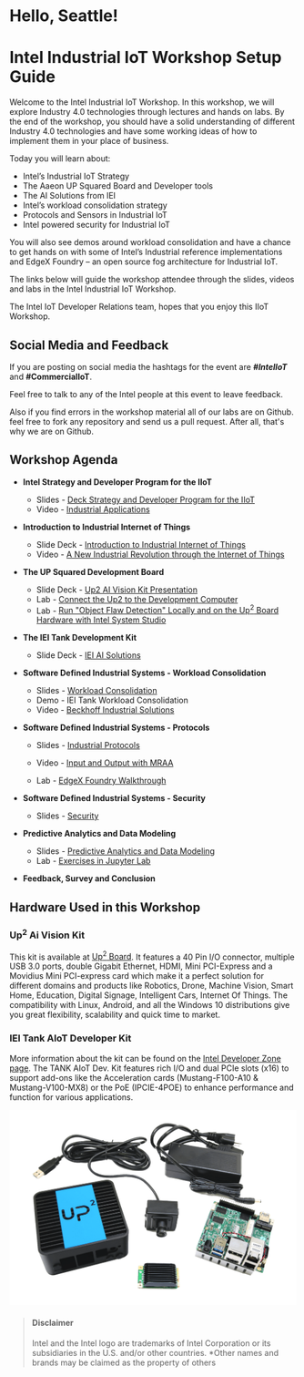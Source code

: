 # Hello, Seattle!

# Intel Industrial IoT Workshop Setup Guide
Welcome to the Intel Industrial IoT Workshop. In this workshop, we will explore Industry 4.0 technologies through lectures and hands on labs. By the end of the workshop, you should have a solid understanding of different Industry 4.0 technologies and have some working ideas of how to implement them in your place of business.

Today you will learn about:
- Intel’s Industrial IoT Strategy
- The Aaeon UP Squared Board and Developer tools 
- The AI Solutions from IEI
- Intel’s workload consolidation strategy 
- Protocols and Sensors in Industrial IoT 
- Intel powered security for Industrial IoT 

You will also see demos around workload consolidation and have a chance to get hands on with some of Intel’s Industrial reference implementations and EdgeX Foundry – an open source fog architecture for Industrial IoT.   


The links below will guide the workshop attendee through the slides, videos and labs in the Intel Industrial IoT Workshop.



The Intel IoT Developer Relations team, hopes that you enjoy this IIoT Workshop.

## Social Media and Feedback

If you are posting on social media the hashtags for the event are ***#IntelIoT*** and **#CommercialIoT**.

Feel free to talk to any of the Intel people at this event to leave feedback.

Also if you find errors in the workshop material all of our labs are on Github. feel free to fork any repository and send us a pull request. After all, that's why we are on Github.


## Workshop Agenda
* **Intel Strategy and Developer Program for the IIoT**
  - Slides - [Deck Strategy and Developer Program for the IIoT ](./presentations/Intel-Strategy-and-Dev-Program-for-IIoT.pdf)
  - Video - [Industrial Applications](https://www.intel.com/content/www/us/en/industrial-automation/overview.html)

* **Introduction to Industrial Internet of Things**
  - Slide Deck - [Introduction to Industrial Internet of Things](./presentations/Introduction-to-the-Industrial-Internet-of-Things.pdf)
  - Video - [A New Industrial Revolution through the Internet of Things](https://www.intel.com/content/www/us/en/industrial-automation/industrial-vision-video.html)

* **The UP Squared Development Board**
  - Slide Deck - [Up2 AI Vision Kit Presentation](./presentations/Intel-Workship-AI-Edge-UP-Series-11-2018.pdf)
  - Lab - [Connect the Up2 to the Development Computer](https://github.com/intel-iot-devkit/smart-video-workshop/blob/master/up2-vision-kit/dev_machine_setup.md)
  - Lab - [Run "Object Flaw Detection" Locally and on the Up<sup>2</sup> Board Hardware with Intel System Studio](https://github.com/SSG-DRD-IOT/object-flaw-detector-up2-lab)
  
* **The IEI Tank Development Kit**
  - Slide Deck - [IEI AI Solutions](./presentations/Intel-Workshop-IEI.pdf)

* **Software Defined Industrial Systems - Workload Consolidation**
  - Slides - [Workload Consolidation](./presentations/WorkLoad-Consolidation-Virtualization-and-Real-Time-Systems.pdf)
  - Demo - IEI Tank Workload Consolidation
  - Video - [Beckhoff Industrial Solutions](https://www.intel.co.uk/content/www/uk/en/industrial-automation/products-and-solutions/intel-beckhoff-industrial-solutions-video.html)

* **Software Defined Industrial Systems - Protocols**
  - Slides - [Industrial Protocols](./presentations/Industrial-Protocols.pdf)

  - Video - [Input and Output with MRAA](https://www.youtube.com/watch?v=hY4HudLuvEM)
  - Lab - [EdgeX Foundry Walkthrough](https://docs.edgexfoundry.org/Ch-Walkthrough.html)

* **Software Defined Industrial Systems - Security**
  - Slides - [Security](./presentations/Intel-Industrial-IoT-workshop-Security.pdf)

* **Predictive Analytics and Data Modeling**
  - Slides - [Predictive Analytics and Data Modeling](./presentations/Predictive-Analytics-webinar.pdf)
  - Lab - [Exercises in Jupyter Lab](https://github.com/SSG-DRD-IOT/lab-predictive-analytics)

* **Feedback, Survey and Conclusion**

## Hardware Used in this Workshop



### Up<sup>2</sup> Ai Vision Kit
This kit is available at [Up<sup>2</sup> Board](http://www.up-board.org/upsquared/). It features a 40 Pin I/O connector, multiple USB 3.0 ports, double Gigabit Ethernet, HDMI, Mini PCI-Express and a Movidius Mini PCI-express card which make it a perfect solution for different domains and products like Robotics, Drone, Machine Vision, Smart Home, Education, Digital Signage, Intelligent Cars, Internet Of Things. The compatibility with Linux, Android, and all the Windows 10 distributions give you great flexibility, scalability and quick time to market.

### IEI Tank AIoT Developer Kit

More information about the kit can be found on the [Intel Developer Zone page](https://software.intel.com/en-us/iot/hardware/iei-tank-dev-kit-core). The TANK AIoT Dev. Kit features rich I/O and dual PCIe slots (x16) to support add-ons like the Acceleration cards (Mustang-F100-A10 & Mustang-V100-MX8) or the PoE (IPCIE-4POE) to enhance performance and function for various applications.


![](images/kit-contents-overlay.png)
> #### Disclaimer
> Intel and the Intel logo are trademarks of Intel Corporation or its subsidiaries in the U.S. and/or other countries.
> *Other names and brands may be claimed as the property of others
